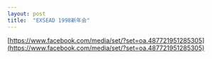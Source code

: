 ```yaml
---
layout: post
title:  "EXSEAD 1998新年会"
---
```

[https://www.facebook.com/media/set/?set=oa.487721951285305](https://www.facebook.com/media/set/?set=oa.487721951285305)
